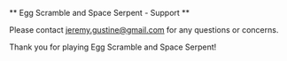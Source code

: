 ** Egg Scramble and Space Serpent - Support **

Please contact jeremy.gustine@gmail.com for any questions or concerns.

Thank you for playing Egg Scramble and Space Serpent!
